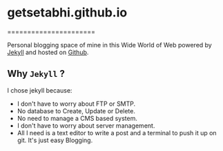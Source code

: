# getsetabhi.github.io
======================

Personal blogging space of mine in this Wide World of Web powered by [Jekyll][jk] and hosted on [Github][gh].

## Why `Jekyll` ?
I chose jekyll because: 

- I don't have to worry about FTP or SMTP.
- No database to Create, Update or Delete.
- No need to manage a CMS based system.
- I don't have to worry about server management.
- All I need is a text editor to write a post and a terminal to push it up on git. It's just easy Blogging.



[jk]: http://jekyllrb.com/
[gh]: http://github.com/GetSetAbhi
